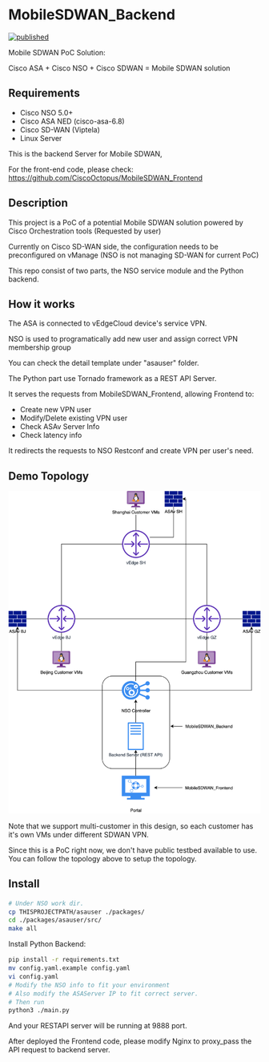 # MobileSDWAN_Backend
[![published](https://static.production.devnetcloud.com/codeexchange/assets/images/devnet-published.svg)](https://developer.cisco.com/codeexchange/github/repo/CiscoOctopus/MobileSDWAN_Backend)

Mobile SDWAN PoC Solution:

Cisco ASA + Cisco NSO + Cisco SDWAN = Mobile SDWAN solution

## Requirements
- Cisco NSO 5.0+
- Cisco ASA NED (cisco-asa-6.8)
- Cisco SD-WAN (Viptela)
- Linux Server

This is the backend Server for Mobile SDWAN,

For the front-end code, please check:
https://github.com/CiscoOctopus/MobileSDWAN_Frontend

## Description

This project is a PoC of a potential Mobile SDWAN solution powered by Cisco Orchestration tools (Requested by user)

Currently on Cisco SD-WAN side, the configuration needs to be preconfigured on vManage (NSO is not managing SD-WAN for current PoC)

This repo consist of two parts, the NSO service module and the Python backend.

## How it works

The ASA is connected to vEdgeCloud device's service VPN.

NSO is used to programatically add new user and assign correct VPN membership group

You can check the detail template under "asauser" folder.

The Python part use Tornado framework as a REST API Server.

It serves the requests from MobileSDWAN_Frontend, allowing Frontend to:
 - Create new VPN user
 - Modify/Delete existing VPN user
 - Check ASAv Server Info
 - Check latency info

It redirects the requests to NSO Restconf and create VPN per user's need.

## Demo Topology

![image](./topo.png)

Note that we support multi-customer in this design, so each customer has it's own VMs under different SDWAN VPN.

Since this is a PoC right now, we don't have public testbed available to use. You can follow the topology above to setup the topology.


## Install
```bash
# Under NSO work dir.
cp THISPROJECTPATH/asauser ./packages/
cd ./packages/asauser/src/
make all
```

Install Python Backend:
```bash
pip install -r requirements.txt
mv config.yaml.example config.yaml
vi config.yaml
# Modify the NSO info to fit your environment
# Also modify the ASAServer IP to fit correct server.
# Then run
python3 ./main.py
```

And your RESTAPI server will be running at 9888 port.

After deployed the Frontend code,
please modify Nginx to proxy_pass the API request to backend server.

